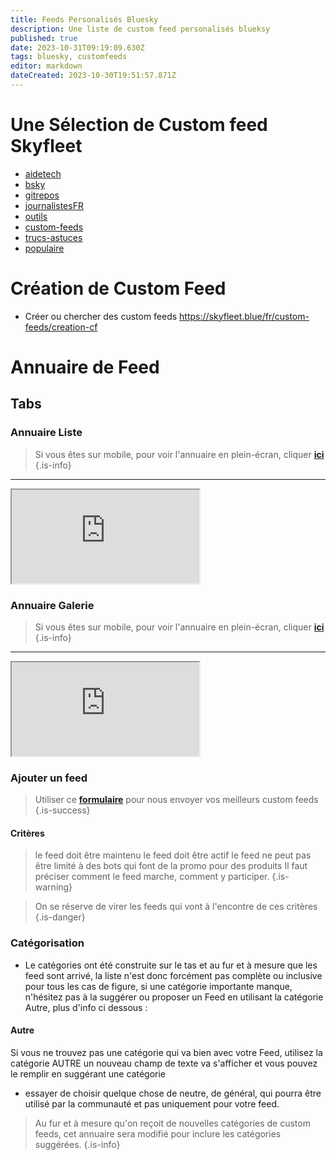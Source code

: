 ```yaml
---
title: Feeds Personalisés Bluesky
description: Une liste de custom feed personalisés blueksy
published: true
date: 2023-10-31T09:19:09.630Z
tags: bluesky, customfeeds
editor: markdown
dateCreated: 2023-10-30T19:51:57.871Z
---
```


# Une Sélection de Custom feed Skyfleet

- [aidetech](/fr/custom-feeds/aidetech)
- [bsky](/fr/custom-feeds/bsky)
- [gitrepos](/fr/custom-feeds/gitrepos)
- [journalistesFR](/fr/custom-feeds/journalistesFR)
- [outils](/fr/custom-feeds/outils)
- [custom-feeds](/fr/custom-feeds/custom-feeds)
- [trucs-astuces](/fr/custom-feeds/trucs-astuces)
- [populaire](/fr/custom-feeds/populaire)

# Création de Custom Feed
- Créer ou chercher des custom feeds https://skyfleet.blue/fr/custom-feeds/creation-cf

# Annuaire de Feed


<h2 class="tabset">Tabs</h2>

### Annuaire Liste

> Si vous êtes sur mobile, pour voir l'annuaire en plein-écran, cliquer **[ici](https://base.skyfleet.blue/public/grid/4W_lCTnwaL0S7wFwZ6zW3Yhf0byVeFD_3A8wh0Csf8g)**
{.is-info}


---

<div class="iframe">
  <iframe class="responsive-iframe" src="https://base.skyfleet.blue/public/grid/4W_lCTnwaL0S7wFwZ6zW3Yhf0byVeFD_3A8wh0Csf8g"></iframe>
</div>

### Annuaire Galerie

> Si vous êtes sur mobile, pour voir l'annuaire en plein-écran, cliquer **[ici](https://base.skyfleet.blue/public/gallery/HHMJp2SxJ4quxSogW59hGHYdvfD_Owof402c9O-7pU4
)**
{.is-info}


---

<div class="iframe">
  <iframe class="responsive-iframe" src="https://base.skyfleet.blue/public/gallery/HHMJp2SxJ4quxSogW59hGHYdvfD_Owof402c9O-7pU4"></iframe>
</div>

### Ajouter un feed

> Utiliser ce **[formulaire](https://base.skyfleet.blue/form/0Bmzxqsv19BNgzWuo9Ikh_zhxODTX5E8BnVKStpO2nk)** pour nous envoyer vos meilleurs custom feeds
{.is-success}


#### Critères

> le feed doit être maintenu
> le feed doit être actif
> le feed ne peut pas être limité à des bots qui font de la promo pour des produits
> Il faut préciser comment le feed marche, comment y participer.
{.is-warning}

> On se réserve de virer les feeds qui vont à l'encontre de ces critères
{.is-danger}


### Catégorisation

- Le catégories ont été construite sur le tas et au fur et à mesure que les feed sont arrivé, la liste n'est donc forcément pas complète ou inclusive pour tous les cas de figure, si une catégorie importante manque, n'hésitez pas à la suggérer ou proposer un Feed en utilisant la catégorie Autre, plus d'info ci dessous :

#### Autre

Si vous ne trouvez pas une catégorie qui va bien avec votre Feed, utilisez la catégorie AUTRE
un nouveau champ de texte va s'afficher et vous pouvez le remplir en suggérant une catégorie
- essayer de choisir quelque chose de neutre, de général, qui pourra être utilisé par la communauté et pas uniquement pour votre feed. 

> Au fur et à mesure qu'on reçoit de nouvelles catégories de custom feeds, cet annuaire sera modifié pour inclure les catégories suggérées. 
{.is-info}